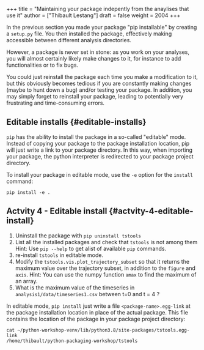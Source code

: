 +++
title = "Maintaining your package indepently from the anaylises that use it"
author = ["Thibault Lestang"]
draft = false
weight = 2004
+++

In the previous section you made your package "pip installable" by creating a `setup.py` file.
You then installed the package, effectively making accessible between different analysis directories.

However, a package is never set in stone: as you work on your analyses, you will almost certainly likely make changes to it,
for instance to add functionalities or to fix bugs.

You could just reinstall the package each time you make a modification to it, but this
obviously becomes tedious if you are constantly making changes (maybe to hunt down a bug) and/or testing your package.
In addition, you may simply forget to reinstall your package, leading to potentially very frustrating and time-consuming errors.


## Editable installs {#editable-installs}

`pip` has the ability to install the package in a so-called "editable" mode.
Instead of copying your package to the package installation location, pip will just
write a link to your package directory.
In this way, when importing your package, the python interpreter is redirected to
your package project directory.

To install your package in editable mode, use the `-e` option for the `install` command:

```shell
pip install -e .
```


## Actvity 4 - Editable install {#actvity-4-editable-install}

1.  Uninstall the package with `pip uninstall tstools`
2.  List all the installed packages and check that `tstools` is not among them
    Hint: Use `pip --help` to get alist of available `pip` commands.
3.  re-install `tstools` in editable mode.
4.  Modify the `tstools.vis.plot_trajectory_subset` so that it returns the maximum value
    over the trajectory subset, in addition to the `figure` and `axis`.
    Hint: You can use the numpy function `amax` to find the maximum of an array.
5.  What is the maximum value of the timeseries in `analysis1/data/timeseries1.csv` between
    t=0 and t = 4 ?

In editable mode, `pip install` just write a file `<package-name>.egg-link` at the package
installation location in place of the actual package. This file contains the location of the
package in your package project directory:

```shell
cat ~/python-workshop-venv/lib/python3.8/site-packages/tstools.egg-link
/home/thibault/python-packaging-workshop/tstools
```
